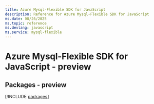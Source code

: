 ```yaml
---
title: Azure Mysql-Flexible SDK for JavaScript
description: Reference for Azure Mysql-Flexible SDK for JavaScript
ms.date: 08/26/2025
ms.topic: reference
ms.devlang: javascript
ms.service: mysql-flexible
---
```

# Azure Mysql-Flexible SDK for JavaScript - preview
## Packages - preview
[!INCLUDE [packages](mysql-flexible-index.md)]